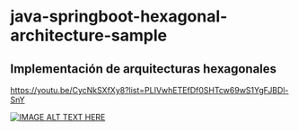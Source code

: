 # java-springboot-hexagonal-architecture-sample

## Implementación de arquitecturas hexagonales

https://youtu.be/CycNkSXfXy8?list=PLIVwhETEfDf0SHTcw69wS1YgFJBDl-SnY

[![IMAGE ALT TEXT HERE](https://img.youtube.com/vi/CycNkSXfXy8/0.jpg)](https://www.youtube.com/watch?v=CycNkSXfXy8)
